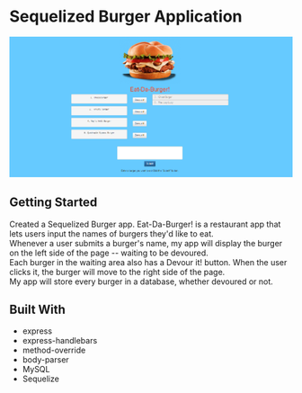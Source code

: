 # Sequelized Burger Application

![](images/burgerSnap.PNG)

## Getting Started

Created a Sequelized Burger app. Eat-Da-Burger! is a restaurant app that lets users input the names of burgers they'd like to eat.<br>
Whenever a user submits a burger's name, my app will display the burger on the left side of the page -- waiting to be devoured.<br>
Each burger in the waiting area also has a Devour it! button. When the user clicks it, the burger will move to the right side of the page.<br>
My app will store every burger in a database, whether devoured or not.

## Built With

- express
- express-handlebars
- method-override
- body-parser
- MySQL
- Sequelize

